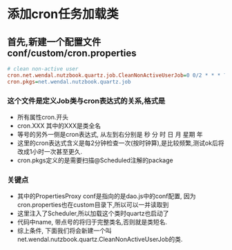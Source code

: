 # 添加cron任务加载类

## 首先,新建一个配置文件 conf/custom/cron.properties

```ini
# clean non-active user
cron.net.wendal.nutzbook.quartz.job.CleanNonActiveUserJob=0 0/2 * * * ?
cron.pkgs=net.wendal.nutzbook.quartz.job
```

### 这个文件是定义Job类与cron表达式的关系,格式是

* 所有属性cron.开头
* cron.XXX 其中的XXX是类全名
* 等号的另外一侧是cron表达式, 从左到右分别是 秒 分 时 日 月 星期 年
* 这里的cron表达式含义是每2分钟检查一次(按时钟算),是比较频繁,测试ok后将改成1小时一次甚至更久.
* cron.pkgs定义的是需要扫描@Scheduled注解的package

### 关键点

* 其中的PropertiesProxy conf是指向的是dao.js中的conf配置, 因为cron.properties也在custom目录下,所以可以一并读取到
* 这里注入了Scheduler,所以加载这个类时quartz也启动了
* 代码中name, 带点号的将归于完整类名,否则就是类短名.
* 综上条件, 下面我们将会新建一个叫net.wendal.nutzbook.quartz.CleanNonActiveUserJob的类.

